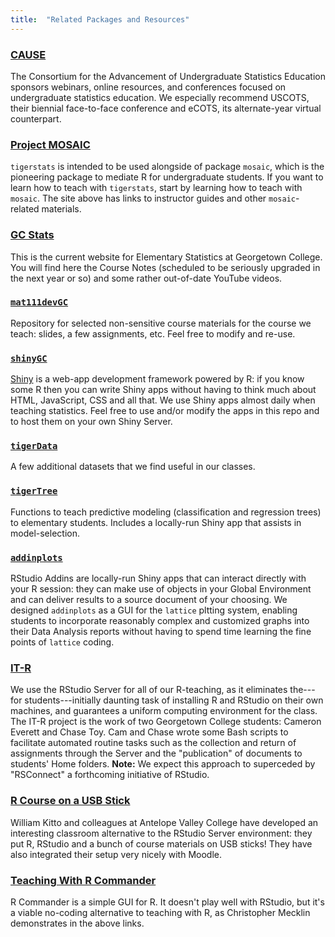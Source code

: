 ```yaml
---
title:  "Related Packages and Resources"
---
```


<a href="https://www.causeweb.org/cause/" target = "_blank"><h3>CAUSE</h3></a>

The Consortium for the Advancement of Undergraduate Statistics Education sponsors webinars, online resources, and conferences focused on undergraduate statistics education.  We especially recommend USCOTS, their biennial face-to-face conference and eCOTS, its alternate-year virtual counterpart.

<a href="http://mosaic-web.org/" target = "_blank"><h3>Project MOSAIC</h3></a>

`tigerstats` is intended to be used alongside of package `mosaic`, which is the pioneering package to mediate R for undergraduate students.  If you want to learn how to teach with `tigerstats`, start by learning how to teach with `mosaic`.  The site above has links to instructor guides and other `mosaic`-related materials.

<a href="https://statistics.georgetowncollege.edu" target = "_blank"><h3>GC Stats</h3></a>

This is the current website for Elementary Statistics at Georgetown College.  You will find here the Course Notes (scheduled to be seriously upgraded in the next year or so) and some rather out-of-date YouTube videos.

<a href="https://github.com/homerhanumat/mat111devGH" target = "_blank"><h3>`mat111devGC`</h3></a>

Repository for selected non-sensitive course materials for the course we teach:  slides, a few assignments, etc.  Feel free to modify and re-use.

<a href="https://github.com/homerhanumat/shinyGC" target = "_blank"><h3>`shinyGC`</h3></a>

<a href="http://shiny.rstudio.com/" target="_blank">Shiny</a> is a web-app development framework powered by R:  if you know some R then you can write Shiny apps without having to think much about HTML, JavaScript, CSS and all that.  We use Shiny apps almost daily when teaching statistics.  Feel free to use and/or modify the apps in this repo and to host them on your own Shiny Server.

<a href="https://github.com/homerhanumat/tigerData" target = "_blank"><h3>`tigerData`</h3></a>

A few additional datasets that we find useful in our classes.

<a href="http://homerhanumat.gihub.io/tigerTree" target = "_blank"><h3>`tigerTree`</h3></a>

Functions to teach predictive modeling (classification and regression trees) to elementary students.  Includes a locally-run Shiny app that assists in model-selection.

<a href="https://github.com/homerhanumat/addinplots" target = "_blank"><h3>`addinplots`</h3></a>

RStudio Addins are locally-run Shiny apps that can interact directly with your R session:  they can make use of objects in your Global Environment and can deliver results to a source document of your choosing.  We designed `addinplots` as a GUI for the `lattice` pltting system, enabling students to incorporate reasonably complex and customized graphs into their Data Analysis reports without having to spend time learning the fine points of `lattice` coding.

<a href="http://cameverett.github.io/itr/" target = "_blank"><h3>IT-R</h3></a>

We use the RStudio Server for all of our R-teaching, as it eliminates the---for students---initially daunting task  of installing R and RStudio on their own machines, and guarantees a uniform computing environment for the class.  The IT-R project is the work of two Georgetown College students:  Cameron Everett and Chase Toy.  Cam and Chase wrote some Bash scripts to facilitate automated routine tasks such as the collection and return of assignments through the Server and the "publication" of documents to students' Home folders.  **Note:**  We expect this approach to superceded by "RSConnect" a forthcoming initiative of RStudio.

<a href="https://github.com/WilliamKitto/R-and-Rstudio-from-flash-drive" target = "_blank"><h3>R Course on a USB Stick</h3></a>

William Kitto and colleagues at Antelope Valley College have developed an interesting classroom alternative to the RStudio Server environment:  they put R, RStudio and a bunch of course materials on USB sticks!  They have also integrated their setup very nicely with Moodle.

<a href="http://campus.murraystate.edu/academic/faculty/cmecklin/RWebpage.html" target = "_blank"><h3>Teaching With R Commander</h3></a>

R Commander is a simple GUI for R.  It doesn't play well with RStudio, but it's a viable no-coding alternative to teaching with R, as Christopher Mecklin demonstrates in the above links.





